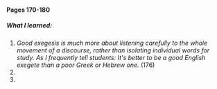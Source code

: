 #### Pages 170-180
##### What I learned:
1. *Good exegesis is much more about listening carefully to the whole movement of a discourse, rather than isolating individual words for study. As I frequently tell students: It's better to be a good English exegete than a poor Greek or Hebrew one.* (176)
1. 
1. 



